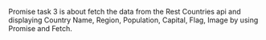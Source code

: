 Promise task 3 is about fetch the data from the Rest Countries api and displaying Country Name, Region, Population, Capital, Flag, Image by using Promise and Fetch.